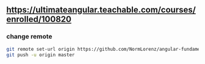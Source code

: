 ## https://ultimateangular.teachable.com/courses/enrolled/100820

### change remote

```bash
git remote set-url origin https://github.com/NormLorenz/angular-fundamentals.git
git push -u origin master
```
